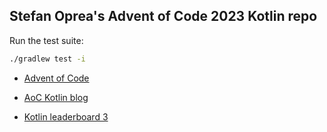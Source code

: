 ## Stefan Oprea's Advent of Code 2023 Kotlin repo

Run the test suite:
```bash
./gradlew test -i
```

 - [Advent of Code](https://adventofcode.com/)

 - [AoC Kotlin blog](https://blog.jetbrains.com/kotlin/2023/11/advent-of-code-2023-with-kotlin/)

 - [Kotlin leaderboard 3](https://adventofcode.com/2023/leaderboard/private/view/3240094)